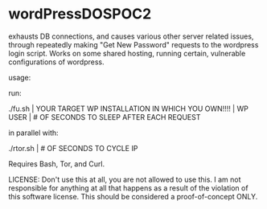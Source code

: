 # wordPressDOSPOC2
exhausts DB connections, and causes various other server related issues, through repeatedly making "Get New Password" requests to the wordpress login script. Works on some shared hosting, running certain, vulnerable configurations of wordpress.

usage: 


run:


./fu.sh | YOUR TARGET WP INSTALLATION IN WHICH YOU OWN!!!! | WP USER | # OF SECONDS TO SLEEP AFTER EACH REQUEST


in parallel with:


./rtor.sh | # OF SECONDS TO CYCLE IP 

Requires Bash, Tor, and Curl.

LICENSE: Don't use this at all, you are not allowed to use this. I am not responsible for anything at all that happens as a result of the violation of this software license. This should be considered a proof-of-concept ONLY.

